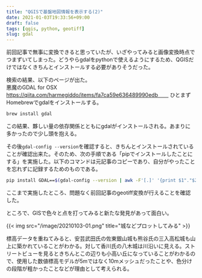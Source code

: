 ```yaml
---
title: "QGISで基盤地図情報を表示する(2)"
date: 2021-01-03T19:33:56+09:00
draft: false
tags: [qgis, python, geotiff]
slug: gdal
---
```

前回記事で無事に変換できると思っていたが、いざやってみると画像変換時点でつまずいてしまった。どうやらgdalをpythonで使えるようにするため、QGISだけではなくきちんとインストールする必要がありそうだった。

検索の結果、以下のページが出た。  
悪魔のGDAL for OSX  
https://qiita.com/harmegiddo/items/fa7ca59e636489990edb　　
ひとまずHomebrewでgdalをインストールする。
```zsh
brew install gdal
```
この結果、夥しい量の依存関係とともにgdalがインストールされる。あまりに多かったので少し頭を抱える。

その後`gdal-config --version`を確認すると、きちんとインストールされていることが確認出来た。そのため、次の手順である「pipでインストールしたことにする」を実施した。以下のコマンドは元記事のコピーであり、自分がやったことを忘れずに記録するためのものである。

```zsh
pip install GDAL==$(gdal-config --version | awk -F'[.]' '{print $1"."$2}')
```

ここまで実施したところ、問題なく前回記事のgeotiff変換が行えることを確認した。

ところで、GISで色々と点を打ってみると新たな発見があって面白い。

{{< img src="/image/20210103-01.png" title="城などプロットしてみる" >}}

標高データを重ねてみると、安芸武田氏の佐東銀山城も熊谷氏の三入高松城も山上に築かれていることがわかる。対して香川氏の八木城は川沿いに見える。ストリートビューを見るときちんとこの辺りも小高い丘になっていることがわかるので、使用した数値標高モデルが5mではなく10mメッシュだったことや、色分けの段階が粗かったことなどが理由として考えられる。
